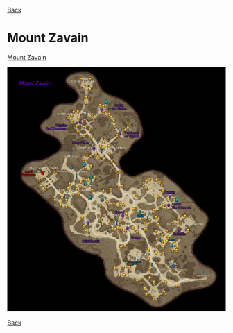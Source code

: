 [Back](../)

# Mount Zavain

[Mount Zavain](./zavain.png)

![Mount Zavain](./zavain.png)


[Back](../)
